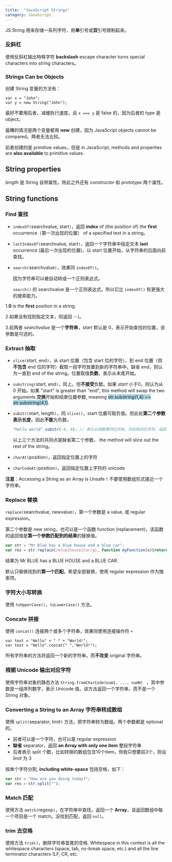 ```yaml
---
title:  "JavaScript Strings"
category: JavaScript
---
```

JS String 用来存储一系列字符，用**单**引号或**双**引号限制起来。

### 反斜杠

使用反斜杠输出特殊字符 **backslash** escape character turns special characters into string characters。

### Strings Can be Objects

创建 String 变量的方法有：

    var x = "John";
    var y = new String("John");

最好不要用后者，减缓执行速度。且 `x === y` 是 false 的，因为后者的 type 是 object。

最糟的情况是两个变量都用 **new** 创建，因为 <span class="t-blue">JavaScript objects cannot be compared</span>。两者无法比较。

前者创建的是 primitive values，但是 in JavaScript, methods and properties are **also available** to primitive values.

<!--more-->

## String properties

_length_ 是 String 自带属性。除此之外还有 _constructor_ 和 _prototype_ 两个属性。

## String functions

### Find 查找

+ `indexOf(`searchvalue, start`)`，返回 **index** of (the position of) the **first** occurrence（第一次出现的位置） of a specified text in a string。
+ `lastIndexOf(`searchvalue, start`)`，返回一个字符串中指定文本 **last** occurrence (最后一次出现的位置)，以 start 位置开始，从字符串的后面向前查找。
+ `search(`searchvalue`)`，效果同 `indexOf()`。

    因为<span class="t-blue">字符串可以被自动转成一个正则表达式</span>。

    `search()` 的 searchvalue 是一个正则表达式，所以它比 `indexOf()` 有更强大的搜索能力。

1.**0** is the **first** position in a string.

2.如果没有找到指定文本，则返回 `－1`。

3.前两者 _searchvalue_ 是一个**字符串**，_start_ 默认是 0，表示开始查找的位置，该参数是可选的。

### Extract 抽取

+ `slice(`start, end`)`，从 start 位置（包含 start 位的字符），到 end 位置（但**不包含** end 位的字符）截取一段字符放置到新的字符串中。缺省 _end_，则认为一直到 end of the string。位置取值**负数**，表示从末尾开始。
+ `substring(`start, end`)`，同上。但**不接受**负数。如果 _start_ 小于0，则认为从 0 开始。如果 "start" is greater than "end", this method will swap the two arguments **交换**开始和结束位置参数, meaning <span style="background-color:lightblue;">str.substring(1,4) == str.substring(4,1)</span>.
+ `substr(`start, length`)`，同 `slice()`，start 位置可取负值。但此处**第二个参数表示长度**，因此**不能**为负数。

  ```js
  "hello world".substr(-4, 4); // 表示从倒数第四位开始，向后取四位字符，返回"orld"
  ```

    以上三个方法的共同点是缺省第二个参数， the method will slice out the rest of the string。

+ `charAt(`position`)`，返回指定位置上的字符
+ `charCodeAt(`position`)`，返回指定位置上字符的 unicode

**注意**：Accessing a String as an Array is Unsafe！<span class="t-blue">不要使用数组形式接近一个字符串</span>。

### Replace 替换

`replace(`searchvalue, newvalue`)`，第一个参数是 a value, 或 regular expression。

第二个参数是 new string，也可以是一个函数 function (replacement)，该函数的返回值是**第一个参数匹配到的结果**的替换值。

```js
var str = "Mr Blue has a blue house and a blue car";
var res = str.replace(/blue|house|car/gi, function myFunction(x){return x.toUpperCase();});
```

结果为 Mr BLUE has a BLUE HOUSE and a BLUE CAR.

<span class="t-blue">默认只替换找到的**第一个匹配**</span>。希望全部替换，使用 regular expression 作为搜索项。

### 字符大小写转换

使用 `toUpperCase()`，`toLowerCase()` 方法。

### Concate 拼接

使用 `concat()` 连接两个或多个字符串，效果同使用连接操作符 `+`

    var text = "Hello" + " " + "World!";
    var text = "Hello".concat(" ","World!");

<span class="t-blue">所有字符串的方法将返回一个新的字符串，而**不改变** original 字符串</span>。

### 根据 Unicode 输出对应字符

使用字符串对象的静态方法 `String.fromCharCode(num1, ..., numN) ` ，其中参数是一组序列数字，表示 Unicode 值。该方法返回一个字符串，而不是一个 String 对象。

### Converting a String to an Array 字符串转成数组

使用 `split(`separator, limit`)` 方法，把字符串转为数组。两个参数都是 optional 的。

+ 前者可以是一个字符，也可以是 regular expression
+ **缺省** separator，返回 **an Array with only one item** 整段字符串
+ 后者表示 split 个数，比如转换的数组包含10个item，但我只想要前3个，则设 _limit_ 为 3

按单个字符分割, **including white-space** 包括空格，如下：

```js
var str = "How are you doing today?";
var res = str.split("");
```

### Match 匹配

使用方法 `match(`regexp`)`，在字符串中查找，返回一个 **Array**，该返回数组中每一个项目是一个 match。没找到匹配，返回 `null`。

### trim 去空格

使用方法 `trim()`，删除字符串首尾的空格. Whitespace in this context is all the whitespace characters (space, tab, no-break space, etc.) and all the line terminator characters (LF, CR, etc.
